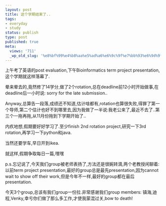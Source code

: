 ```yaml
---
layout: post
title: 这个学期结束了..
tags:
- everyday
- study
status: publish
type: post
published: true
meta:
  views: '711'
  _wp_old_slug: '%e8%bf%99%e4%b8%aa%e5%ad%a6%e6%9c%9f%e7%bb%93%e6%9d%9f%e4%ba%86'
---
```

上午考了英语的post evaluation,下午Bioinformatics term project presentation,这个学期就这样落幕了.

晕来晕去的,竟然修了14学分,做了2个rotation,总在deadline前12小时开始做事,在deadline后一小时说: sorry for the late submission..

Anyway,总算告一段落,成绩还不知道,估计啥都有,rotation也算很失败,得罪了第一个导师,第二个估计也好不到哪里去,因为我做了一半说:我老公来了,最近不去了..第三个一拖再拖,从11月份拖到下学期开始了..

内疚地想,假期要好好学习了.至少finish 2nd rotation project,研究一下3rd rotation,再学习一下python和java.

当然还要学车,早日开到ikea.

就这样,假期争取每日一篇,嘿嘿

p.s.忘记说了,今天我们group被老师表扬了,方法还是很婉转滴,两个老教授闲聊着: 以前term project presentation,最好的group总是最先presentation,因为cannot wait to show off their work,但是今年不一样,最好的group都在最后presentation.

今天3个group,总该有我们group一份拉.非常感谢我们group members: 镇海,迪程,Venky,幸亏你们做了那么多工作,才使我蒙混过关,bow to death!
